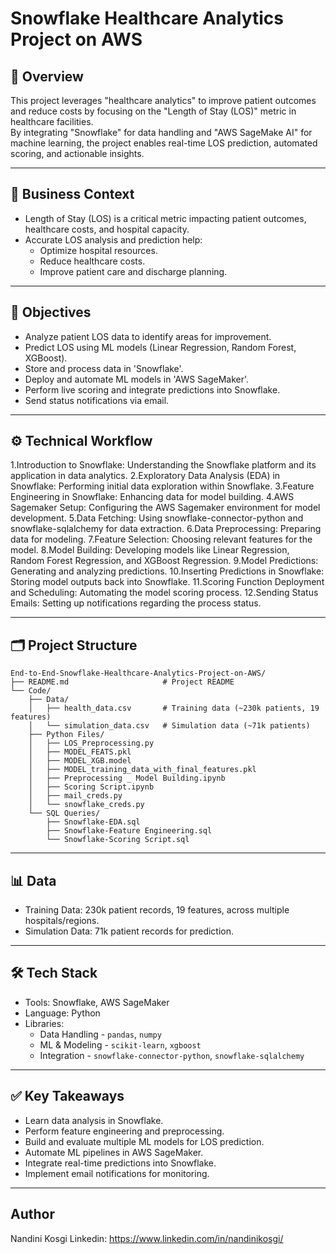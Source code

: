 # Snowflake Healthcare Analytics Project on AWS

## 📌 Overview
This project leverages "healthcare analytics" to improve patient outcomes and reduce costs by focusing on the "Length of Stay (LOS)" metric in healthcare facilities.  
By integrating "Snowflake" for data handling and "AWS SageMake AI" for machine learning, the project enables real-time LOS prediction, automated scoring, and actionable insights.

---

## 🏥 Business Context
- Length of Stay (LOS) is a critical metric impacting patient outcomes, healthcare costs, and hospital capacity.  
- Accurate LOS analysis and prediction help:
  - Optimize hospital resources.
  - Reduce healthcare costs.
  - Improve patient care and discharge planning.

---

## 🎯 Objectives
- Analyze patient LOS data to identify areas for improvement.  
- Predict LOS using ML models (Linear Regression, Random Forest, XGBoost).  
- Store and process data in 'Snowflake'.  
- Deploy and automate ML models in 'AWS SageMaker'.  
- Perform live scoring and integrate predictions into Snowflake.  
- Send status notifications via email.

---

## ⚙️ Technical Workflow
1.Introduction to Snowflake: Understanding the Snowflake platform and its application in data analytics.
2.Exploratory Data Analysis (EDA) in Snowflake: Performing initial data exploration within Snowflake.
3.Feature Engineering in Snowflake: Enhancing data for model building.
4.AWS Sagemaker Setup: Configuring the AWS Sagemaker environment for model development.
5.Data Fetching: Using snowflake-connector-python and snowflake-sqlalchemy for data extraction.
6.Data Preprocessing: Preparing data for modeling.
7.Feature Selection: Choosing relevant features for the model.
8.Model Building: Developing models like Linear Regression, Random Forest Regression, and XGBoost Regression.
9.Model Predictions: Generating and analyzing predictions.
10.Inserting Predictions in Snowflake: Storing model outputs back into Snowflake.
11.Scoring Function Deployment and Scheduling: Automating the model scoring process.
12.Sending Status Emails: Setting up notifications regarding the process status.

---

## 🗂️ Project Structure
```
End-to-End-Snowflake-Healthcare-Analytics-Project-on-AWS/
├── README.md                     # Project README
└── Code/
    ├── Data/
    │   ├── health_data.csv       # Training data (~230k patients, 19 features)
    │   └── simulation_data.csv   # Simulation data (~71k patients)
    ├── Python Files/
    │   ├── LOS_Preprocessing.py
    │   ├── MODEL_FEATS.pkl
    │   ├── MODEL_XGB.model
    │   ├── MODEL_training_data_with_final_features.pkl
    │   ├── Preprocessing _ Model Building.ipynb
    │   ├── Scoring Script.ipynb
    │   ├── mail_creds.py
    │   └── snowflake_creds.py
    └── SQL Queries/
        ├── Snowflake-EDA.sql
        ├── Snowflake-Feature Engineering.sql
        └── Snowflake-Scoring Script.sql
```

---

## 📊 Data
- Training Data: 230k patient records, 19 features, across multiple hospitals/regions.  
- Simulation Data: 71k patient records for prediction.  

---

## 🛠️ Tech Stack
- Tools: Snowflake, AWS SageMaker  
- Language: Python  
- Libraries:  
  - Data Handling - `pandas`, `numpy`  
  - ML & Modeling -  `scikit-learn`, `xgboost`  
  - Integration -  `snowflake-connector-python`, `snowflake-sqlalchemy`  

---


## ✅ Key Takeaways
- Learn data analysis in Snowflake.  
- Perform feature engineering and preprocessing.  
- Build and evaluate multiple ML models for LOS prediction.  
- Automate ML pipelines in AWS SageMaker.  
- Integrate real-time predictions into Snowflake.  
- Implement email notifications for monitoring.  

---

## Author
Nandini Kosgi
Linkedin: https://www.linkedin.com/in/nandinikosgi/

